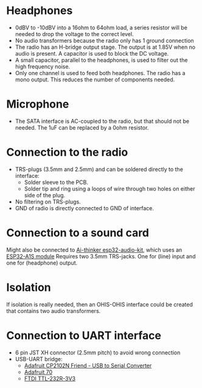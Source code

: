 # Headphones
* 0dBV to -10dBV into a 16ohm to 64ohm load, a series resistor will be needed to drop the voltage to the correct level.
* No audio transformers because the radio only has 1 ground connection
* The radio has an H-bridge output stage.  The output is at 1.85V when no audio is present.  A capacitor is used to block the DC voltage.
* A small capacitor, parallel to the headphones, is used to filter out the high frequency noise.
* Only one channel is used to feed both headphones.  The radio has a mono output.  This reduces the number of components needed.

# Microphone
* The SATA interface is AC-coupled to the radio, but that should not be needed.  The 1uF can be replaced by a 0ohm resistor.

# Connection to the radio
* TRS-plugs (3.5mm and 2.5mm) and can be soldered directly to the interface:
  * Solder sleeve to the PCB.
  * Solder tip and ring using a loops of wire through two holes on either side of the plug.
* No filtering on TRS-plugs.
* GND of radio is directly connected to GND of interface.

# Connection to a sound card
Might also be connected to [Ai-thinker esp32-audio-kit](https://docs.ai-thinker.com/en/esp32-audio-kit), which uses an [ESP32-A1S module](https://docs.ai-thinker.com/_media/esp32-a1s_v2.3_specification.pdf)
Requires two 3.5mm TRS-jacks.  One for (line) input and one for (headphone) output.

# Isolation
If isolation is really needed, then an OHIS-OHIS interface could be created that contains two audio transformers.

# Connection to UART interface
* 6 pin JST XH connector (2.5mm pitch) to avoid wrong connection
* USB-UART bridge:
  * [Adafruit CP2102N Friend - USB to Serial Converter](https://www.adafruit.com/product/5335)
  * [Adafruit 70](https://www.adafruit.com/product/70)
  * [FTDI  TTL-232R-3V3](https://ftdichip.com/products/ttl-232r-3v3/)